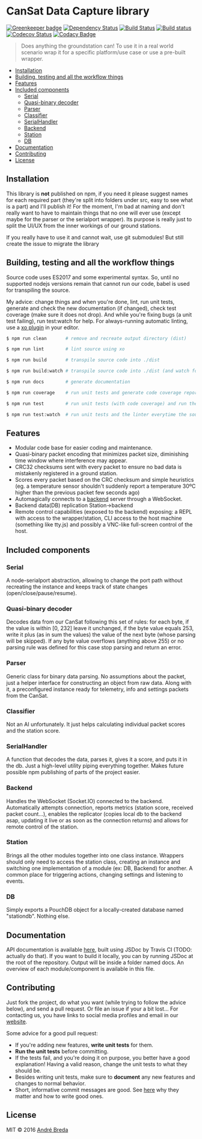 # CanSat Data Capture library

[![Greenkeeper badge][greenkeeper-image]][greenkeeper-url]
[![Dependency Status][david-image]][david-url]
[![Build Status][travis-image]][travis-url]
[![Build status][appveyor-image]][appveyor-url]
[![Codecov Status][codecov-image]][codecov-url]
[![Codacy Badge][codacy-image]][codacy-url]
> Does anything the groundstation can! To use it in a real world scenario wrap it for a specific platform/use case or use a pre-built wrapper.

<!-- START doctoc generated TOC please keep comment here to allow auto update -->
<!-- DON'T EDIT THIS SECTION, INSTEAD RE-RUN doctoc TO UPDATE -->


- [Installation](#installation)
- [Building, testing and all the workflow things](#building-testing-and-all-the-workflow-things)
- [Features](#features)
- [Included components](#included-components)
  - [Serial](#serial)
  - [Quasi-binary decoder](#quasi-binary-decoder)
  - [Parser](#parser)
  - [Classifier](#classifier)
  - [SerialHandler](#serialhandler)
  - [Backend](#backend)
  - [Station](#station)
  - [DB](#db)
- [Documentation](#documentation)
- [Contributing](#contributing)
- [License](#license)

<!-- END doctoc generated TOC please keep comment here to allow auto update -->

## Installation

This library is **not** published on npm, if you need it please suggest names for each required part (they're split into folders under src, easy to see what is a part) and I'll publish it! For the moment, I'm bad at naming and don't really want to have to maintain things that no one will ever use (except maybe for the parser or the serialport wrapper).
Its purpose is really just to split the UI/UX from the inner workings of our ground stations.

If you really have to use it and cannot wait, use git submodules! But still create the issue to migrate the library

## Building, testing and all the workflow things

Source code uses ES2017 and some experimental syntax. So, until no supported nodejs versions remain that cannot run our code, babel is used for transpiling the source.

My advice: change things and when you're done, lint, run unit tests, generate and check the new documentation (if changed), check test coverage (make sure it does not drop). And while you're fixing bugs (a unit test failing), run test:watch for help. For always-running automatic linting, use a [xo plugin](https://github.com/sindresorhus/xo#editor-plugins) in your editor.

```bash
$ npm run clean       # remove and recreate output directory (dist)

$ npm run lint        # lint source using xo

$ npm run build       # transpile source code into ./dist

$ npm run build:watch # transpile source code into ./dist (and watch for changes in code)

$ npm run docs        # generate documentation

$ npm run coverage    # run unit tests and generate code coverage report

$ npm run test        # run unit tests (with code coverage) and run the linter

$ npm run test:watch  # run unit tests and the linter everytime the source changes
```

## Features

- Modular code base for easier coding and maintenance.
- Quasi-binary packet encoding that minimizes packet size, diminishing time window where interference may appear.
- CRC32 checksums sent with every packet to ensure no bad data is mistakenly registered in a ground station.
- Scores every packet based on the CRC checksum and simple heuristics (eg. a temperature sensor shouldn't suddenly report a temperature 30ºC higher than the previous packet few seconds ago)
- Automagically connects to a [backend](https://github.com/cansat-icarus/backend) server through a WebSocket.
- Backend data(DB) replication Station->backend
- Remote control capabilities (exposed to the backend) exposing: a REPL with access to the wrapper/station, CLI access to the host machine (something like tty.js) and possibly a VNC-like full-screen control of the host.

## Included components
### Serial

A node-serialport abstraction, allowing to change the port path without recreating the instance and keeps track of state changes (open/close/pause/resume).

### Quasi-binary decoder

Decodes data from our CanSat following this set of rules: for each byte, if the value is within [0, 232] leave it unchanged, if the byte value equals 253, write it plus (as in sum the values) the value of the next byte (whose parsing will be skipped).
If any byte value overflows (anything above 255) or no parsing rule was defined for this case stop parsing and return an error.

### Parser

Generic class for binary data parsing. No assumptions about the packet, just a helper interface for constructing an object from raw data. Along with it, a preconfigured instance ready for telemetry, info and settings packets from the CanSat.

### Classifier

Not an AI unfortunately. It just helps calculating individual packet scores and the station score.

### SerialHandler

A function that decodes the data, parses it, gives it a score, and puts it in the db. Just a high-level utility piping everything together. Makes future possible npm publishing of parts of the project easier.

### Backend

Handles the WebSocket (Socket.IO) connected to the backend. Automatically attempts connection, reports metrics (station score, received packet count...), enables the replicator (copies local db to the backend asap, updating it live or as soon as the connection returns) and allows for remote control of the station.

### Station

Brings all the other modules together into one class instance. Wrappers should only need to access the station class, creating an instance and switching one implementation of a module (ex: DB, Backend) for another. A common place for triggering actions, changing settings and listening to events.

### DB

Simply exports a PouchDB object for a locally-created database named "stationdb". Nothing else.

## Documentation

API documentation is available [here](https://cansat-icarus.github.io/capture-lib), built using JSDoc by Travis CI (TODO: actually do that). If you want to build it locally, you can by running JSDoc at the root of the repository. Output will be inside a folder named docs. An overview of each module/component is available in this file.

## Contributing

Just fork the project, do what you want (while trying to follow the advice below), and send a pull request. Or file an issue if your a bit lost... For contacting us, you have links to social media profiles and email in our [website](https://cansat-icarus.github.io/).

Some advice for a good pull request:
- If you're adding new features, **write unit tests** for them.
- **Run the unit tests** before committing.
- If the tests fail, and you're doing it on purpose, you better have a good explanation! Having a valid reason, change the unit tests to what they should be.
- Besides writing unit tests, make sure to **document** any new features and changes to normal behavior.
- Short, informative commit messages are good. See [here](http://chris.beams.io/posts/git-commit/) why they matter and how to write good ones.


## License

MIT © 2016 [André Breda](https://github.com/addobandre)

[greenkeeper-url]: https://greenkeeper.io/
[greenkeeper-image]: https://badges.greenkeeper.io/cansat-icarus/capture-lib.svg

[travis-url]: https://travis-ci.org/cansat-icarus/capture-lib
[travis-image]: https://img.shields.io/travis/cansat-icarus/capture-lib.svg?style=flat

[appveyor-url]: https://ci.appveyor.com/project/addobandre/capture-lib
[appveyor-image]: https://ci.appveyor.com/api/projects/status/2ntc9xapqs6a315l?svg=true

[codecov-url]: https://codecov.io/github/cansat-icarus/capture-lib
[codecov-image]: https://codecov.io/gh/cansat-icarus/capture-lib/branch/master/graph/badge.svg

[codacy-url]: https://www.codacy.com/app/addobandre/capture-lib?utm_source=github.com&amp;utm_medium=referral&amp;utm_content=cansat-icarus/capture-lib&amp;utm_campaign=Badge_Grade
[codacy-image]: https://api.codacy.com/project/badge/Grade/9eb60377b5494b868542b3a788fc53e6

[david-url]: https://david-dm.org/cansat-icarus/capture-lib
[david-image]: https://david-dm.org/cansat-icarus/capture-lib.svg?style=flat
